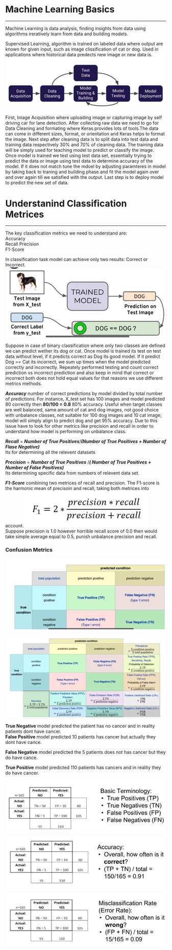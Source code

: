 # Machine Learning Basics
____
Machine Learning is data analysis, finding insights from data using algorithms ireratively learn from data and building models.

Supervised Learning, algorithm is trained on labeled data where output are known for given input, such as image clissification of cat or dog. Used in applications where historical data predects new image or new data is.
![alt text](image-174.png)

First, Image Acquisition where uploading image or capturing image by self driving car for lane detection. After collecting raw data we need to go for Data Cleaning and formating where Keras provides lots of tools.The data can come in different sizes, format, or orientation and Keras helps to format the image.  Next step after cleaning data is to split data into test data and training data respectively 30% and 70% of cleaning data. The training data will be simply used for teaching model to predict or classify the image. Once model is trained we test using test data set, essentially trying to predict the data or image using test data to determine accuracy of the model. If it does not match tune the mdoel by adjusting paramteres in model by taking back to traning and building phase and fit the model again over and over again till we satisfied with the output. Last step is to deploy model to predict the new set of data. 

# Understanind Classification Metrices
---
The key classification metrics we need to understand are:                                       
Accuracy                                            
Recall                                                Precision                                 
F1-Score                                    

In classification task model can achieve only two results: Correct or Incorrect.
![alt text](image-175.png)

Suppose in case of binary classification where only two classes are defined we can predict wether its dog or cat. Once model is trained its test on test data without level, if it predicts correct as Dog its good model. If it predict Dog == Cat its incorrect, we sum up times when the model predicted correctly and incorrectly. Repeately performed testing and count correct prediction vs incorrect prediction and also keep in mind that correct or incorrect both does not hold equal values for that reasons we use different metrics methods.                                      

***Accuracy*** number of correct predictions by model divided by total number of predictions. For instance, X_test set has 100 images and model predicted 80 correctly then **80/100 = 0.8** 80% accuracy. Useful when target classes are well balanced, same amount of cat and dog images, not good choice with unbalance classes, not suitable for 100 dog images and 10 cat image; model will simply align to predict dog and get 95% accuracy. Due to this issue have to look for other metrics like precision and recall in order to understand how model is performing on unbalance class.                                        

***Recall*** = ***Number of True Positives***/***(Number of True Positives + Number of Flase Negative)***     
Its for determining all the relevent datasets

***Precision*** = ***Number of True Positives*** /***( Number of True Positives + Number of False Positives)***                             
Its determining specific data from numbers of relevent data set.

***F1-Score*** combining two metrices of recall and precision. The F1-score is the harmonic mean of precisoin and recall, taking both metrices into account.
 ![alt text](image-176.png)                 
 Suppose precision is 1.0 however horrible recall score of 0.0 then would take simple average equal to 0.5, punish unbalance precision and recall. 

 ### Confusion Metrics 
 ![alt text](image-177.png)

 ![alt text](image-178.png)

 **True Negative** model predicted the patient has no cancer and in reality patients dont have cancer.                                        
 **False Positive** model predicted 10 patients has cancer but actually they dont have cance. 

 **False Negative** model predicted the 5 patients does not has cancer but they do have cance.

**True Positive** model predicted 110 patients has cancers and in reality they do have cancer.

 ![alt text](image-179.png)

 ![alt text](image-180.png)

 ![alt text](image-181.png)